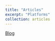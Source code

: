 ```yaml
---
title: "Articles"
excerpt: "Platforms"
collection: articles
---
```



[Blog](https://ryputtam.substack.com/)

